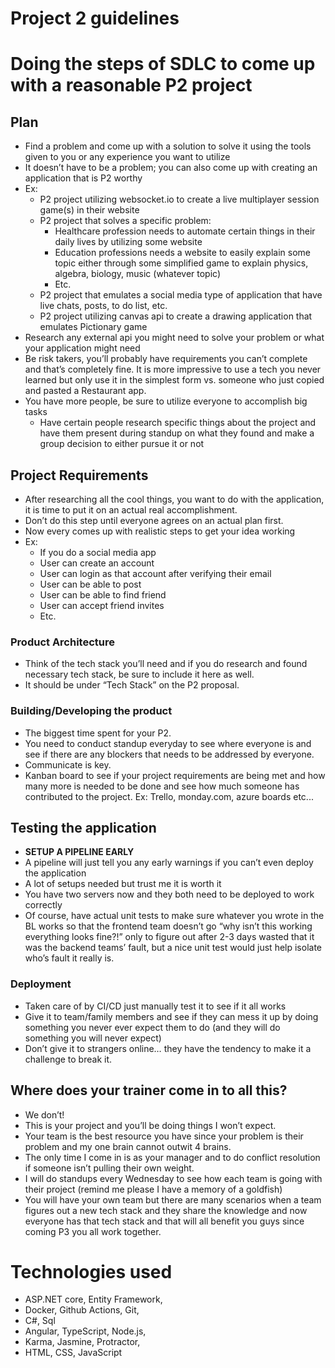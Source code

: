 # Project 2 guidelines
# Doing the steps of SDLC to come up with a reasonable P2 project
## Plan
- Find a problem and come up with a solution to solve it using the tools given to you or any
experience you want to utilize
- It doesn’t have to be a problem; you can also come up with creating an application that is
P2 worthy
- Ex:
    - P2 project utilizing websocket.io to create a live multiplayer session game(s) in their website
    - P2 project that solves a specific problem:
        - Healthcare profession needs to automate certain things in their daily lives by utilizing some website
        - Education professions needs a website to easily explain some topic either through some simplified game to explain physics, algebra, biology, music (whatever topic)
        - Etc.
    - P2 project that emulates a social media type of application that have live chats, posts, to do list, etc.
    - P2 project utilizing canvas api to create a drawing application that emulates Pictionary game
- Research any external api you might need to solve your problem or what your application might need
- Be risk takers, you’ll probably have requirements you can’t complete and that’s completely fine. It is more impressive to use a tech you never learned but only use it in the simplest
form vs. someone who just copied and pasted a Restaurant app.
- You have more people, be sure to utilize everyone to accomplish big tasks
    - Have certain people research specific things about the project and have them present during  standup on what they found and make a group decision to either pursue it or not
##  Project Requirements
- After researching all the cool things, you want to do with the application, it is time to put it on an actual real accomplishment.
- Don’t do this step until everyone agrees on an actual plan first.
- Now every comes up with realistic steps to get your idea working
-  Ex:
    - If you do a social media app
    - User can create an account
    - User can login as that account after verifying their email
    - User can be able to post
    - User can be able to find friend
    - User can accept friend invites
    - Etc.
### Product Architecture
- Think of the tech stack you’ll need and if you do research and found necessary tech stack, be sure to include it here as well.
- It should be under “Tech Stack” on the P2 proposal.
### Building/Developing the product
- The biggest time spent for your P2.
- You need to conduct standup everyday to see where everyone is and see if there are any blockers that needs to be addressed by everyone.
- Communicate is key.
- Kanban board to see if your project requirements are being met and how many more is needed to be done and see how much someone has contributed to the project. Ex: Trello, monday.com, azure boards etc...
## Testing the application
- **SETUP A PIPELINE EARLY**
- A pipeline will just tell you any early warnings if you can’t even deploy the application
-  A lot of setups needed but trust me it is worth it
- You have two servers now and they both need to be deployed to work correctly
- Of course, have actual unit tests to make sure whatever you wrote in the BL works so that the frontend team doesn’t go “why isn’t this working everything looks fine?!” only to figure out after 2-3 days wasted that it was the backend teams’ fault, but a nice unit test would just help isolate who’s fault it really is.
### Deployment
- Taken care of by CI/CD just manually test it to see if it all works
- Give it to team/family members and see if they can mess it up by doing something you never
ever expect them to do (and they will do something you will never expect)
- Don’t give it to strangers online… they have the tendency to make it a challenge to break it.

## Where does your trainer come in to all this?
- We don’t!
- This is your project and you’ll be doing things I won’t expect.
- Your team is the best resource you have since your problem is their problem and my one brain cannot outwit 4 brains.
- The only time I come in is as your manager and to do conflict resolution if someone isn’t
pulling their own weight.
- I will do standups every Wednesday to see how each team is going with their project (remind me please I have a memory of a goldfish)
- You will have your own team but there are many scenarios when a team figures out a new tech stack and they share the knowledge and now everyone has that tech stack and that will all benefit you guys since coming P3 you all work together. 

# Technologies used
- ASP.NET core, Entity Framework, 
- Docker, Github Actions, Git,
- C#, Sql
- Angular, TypeScript, Node.js, 
- Karma, Jasmine, Protractor, 
- HTML, CSS, JavaScript
